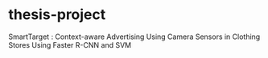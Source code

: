# thesis-project
SmartTarget : Context-aware Advertising Using Camera Sensors in Clothing Stores Using Faster R-CNN and SVM
